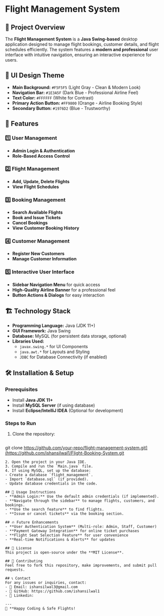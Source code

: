 # Flight Management System

## 📌 Project Overview
The **Flight Management System** is a **Java Swing-based** desktop application designed to manage flight bookings, customer details, and flight schedules efficiently. The system features a **modern and professional** user interface with intuitive navigation, ensuring an interactive experience for users. 

## 🎨 UI Design Theme
- **Main Background:** `#F5F5F5` (Light Gray - Clean & Modern Look)
- **Navigation Bar:** `#1E3A5F` (Dark Blue - Professional Airline Feel)
- **Text Color:** `#FFFFFF` (White for Contrast)
- **Primary Action Button:** `#FF9800` (Orange - Airline Booking Style)
- **Secondary Button:** `#1976D2` (Blue - Trustworthy)

## 🚀 Features
### 1️⃣ User Management
- **Admin Login & Authentication**
- **Role-Based Access Control**

### 2️⃣ Flight Management
- **Add, Update, Delete Flights**
- **View Flight Schedules**

### 3️⃣ Booking Management
- **Search Available Flights**
- **Book and Issue Tickets**
- **Cancel Bookings**
- **View Customer Booking History**

### 4️⃣ Customer Management
- **Register New Customers**
- **Manage Customer Information**

### 5️⃣ Interactive User Interface
- **Sidebar Navigation Menu** for quick access
- **High-Quality Airline Banner** for a professional feel
- **Button Actions & Dialogs** for easy interaction

## 🏗️ Technology Stack
- **Programming Language:** Java (JDK 11+)
- **GUI Framework:** Java Swing
- **Database:** MySQL (for persistent data storage, optional)
- **Libraries Used:**
  - `javax.swing.*` for UI Components
  - `java.awt.*` for Layouts and Styling
  - `JDBC` for Database Connectivity (if enabled)

## 🛠️ Installation & Setup
### Prerequisites
- Install **Java JDK 11+**
- Install **MySQL Server** (if using database)
- Install **Eclipse/IntelliJ IDEA** (Optional for development)

### Steps to Run
1. Clone the repository:
   ```bash
  git clone https://github.com/your-repo/flight-management-system.git](https://github.com/ishansilwal1/Flight-Booking-System.git
   ```
2. Open the project in your Java IDE.
3. Compile and run the `Main.java` file.
4. If using MySQL, set up the database:
   - Create a database `flight_management`.
   - Import `database.sql` (if provided).
   - Update database credentials in the code.

## 📌 Usage Instructions
- **Admin Login:** Use the default admin credentials (if implemented).
- **Navigate through the sidebar** to manage flights, customers, and bookings.
- **Use the search feature** to find flights.
- **Issue or cancel tickets** via the booking section.

## 🔥 Future Enhancements
- **User Authentication System** (Multi-role: Admin, Staff, Customer)
- **Payment Gateway Integration** for online ticket purchases
- **Flight Seat Selection Feature** for user convenience
- **Real-time Notifications & Alerts** for updates

## 📄 License
This project is open-source under the **MIT License**.

## 🤝 Contributing
Feel free to fork this repository, make improvements, and submit pull requests.

## 📞 Contact
For any issues or inquiries, contact:
- 📧 Email: ishansilwal3@gmail.com
- 🔗 GitHub: https://github.com/ishansilwal1
- 🔗 Linkedin:

---
🎉 **Happy Coding & Safe Flights!
